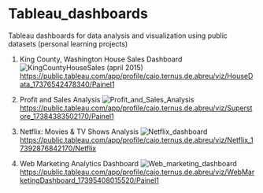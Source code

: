 # Tableau_dashboards
Tableau dashboards for data analysis and visualization using public datasets (personal learning projects)

1) King County, Washington House Sales Dashboard
![KingCountyHouseSales (april 2015)](https://github.com/user-attachments/assets/088c9acf-d798-4881-b061-5f49a753780e)
https://public.tableau.com/app/profile/caio.ternus.de.abreu/viz/HouseData_17376542478340/Painel1

2) Profit and Sales Analysis
![Profit_and_Sales_Analysis](https://github.com/user-attachments/assets/e8e82ac1-20cc-4672-abf1-a1842d25ac06)
https://public.tableau.com/app/profile/caio.ternus.de.abreu/viz/Superstore_17384383502170/Painel1

3) Netflix: Movies & TV Shows Analysis
![Netflix_dashboard](https://github.com/user-attachments/assets/1c28aba5-a3c4-422a-803a-30517a65e198)
https://public.tableau.com/app/profile/caio.ternus.de.abreu/viz/Netflix_17392876842170/Netflix

4) Web Marketing Analytics Dashboard
![Web_marketing_dashboard](https://github.com/user-attachments/assets/def2f96a-7459-4b4e-bf76-33f647093968)
https://public.tableau.com/app/profile/caio.ternus.de.abreu/viz/WebMarketingDashboard_17395408015520/Painel1
